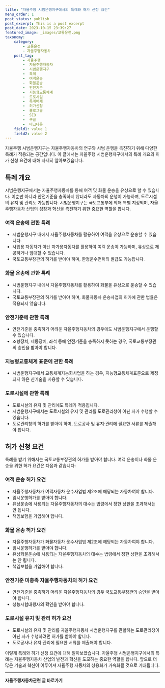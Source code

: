 ```yaml
---
title: "자율주행 시범운행지구에서의 특례와 허가 신청 요건"
menu_order: 1
post_status: publish
post_excerpt: This is a post excerpt
post_date: 2023-10-15 23:39:27
featured_image: _images/교통운전.png
taxonomy:
    category:
        - 교통운전
        - 자율주행자동차
    post_tag:
        - 자율주행
        -  자율주행자동차
        -  시범운행지구
        -  특례
        -  여객운송
        -  화물운송
        -  안전기준
        -  지능형교통체계
        -  도로시설
        -  특례배제
        -  허가신청
        -  블로그글
        -  SEO
        -  구글
        -  마크다운
    field1: value 1
    field2: value 2
---
```



자율주행 시범운행지구는 자율주행자동차의 연구와 시범 운행을 촉진하기 위해 다양한 특례가 적용되는 공간입니다. 이 글에서는 자율주행 시범운행지구에서의 특례 개요와 허가 신청 요건에 대해 자세히 알아보겠습니다.

## 특례 개요

시범운행지구에서는 자율주행자동차를 통해 여객 및 화물 운송을 유상으로 할 수 있습니다. 이뿐만 아니라 안전기준을 충족하지 않더라도 자동차의 운행이 가능하며, 도로시설의 유지 및 관리도 가능합니다. 시범운행지구는 국토교통부에 의해 특별 지정되며, 자율주행자동차 산업의 성장과 혁신을 촉진하기 위한 중요한 역할을 합니다.

### 여객 운송에 관한 특례

- 시범운행지구 내에서 자율주행자동차를 활용하여 여객을 유상으로 운송할 수 있습니다.
- 사업용 자동차가 아닌 자가용자동차를 활용하여 여객 운송이 가능하며, 유상으로 제공하거나 임대할 수 있습니다.
- 국토교통부장관의 허가를 받아야 하며, 한정운수면허의 발급도 가능합니다.

### 화물 운송에 관한 특례

- 시범운행지구 내에서 자율주행자동차를 활용하여 화물을 유상으로 운송할 수 있습니다.
- 국토교통부장관의 허가를 받아야 하며, 화물자동차 운송사업의 허가에 관한 법률은 적용되지 않습니다.

### 안전기준에 관한 특례

- 안전기준을 충족하기 어려운 자율주행자동차의 경우에도 시범운행지구에서 운행할 수 있습니다.
- 조향장치, 제동장치, 좌석 등에 안전기준을 충족하지 못하는 경우, 국토교통부장관의 승인을 받아야 합니다.

### 지능형교통체계 표준에 관한 특례

- 시범운행지구에서 교통체계지능화사업을 하는 경우, 지능형교통체계표준으로 제정되지 않은 신기술을 사용할 수 있습니다.

### 도로시설에 관한 특례

- 도로시설의 유지 및 관리에도 특례가 적용됩니다.
- 시범운행지구에서는 도로시설의 유지 및 관리를 도로관리청이 아닌 자가 수행할 수 있습니다.
- 도로관리청의 허가를 받아야 하며, 도로공사 및 유지·관리에 필요한 서류를 제출해야 합니다.

## 허가 신청 요건

특례를 받기 위해서는 국토교통부장관의 허가를 받아야 합니다. 여객 운송이나 화물 운송을 위한 허가 요건은 다음과 같습니다:

### 여객 운송 허가 요건

- 자율주행자동차가 여객자동차 운수사업법 제2조에 해당되는 자동차여야 합니다.
- 임시운행허가를 받아야 합니다.
- 유상운송에 사용되는 자율주행자동차의 대수는 법령에서 정한 상한을 초과해서는 안 됩니다.
- 책임보험을 가입해야 합니다.

### 화물 운송 허가 요건

- 자율주행자동차가 화물자동차 운수사업법 제2조에 해당되는 자동차여야 합니다.
- 임시운행허가를 받아야 합니다.
- 유상화물운송에 사용되는 자율주행자동차의 대수는 법령에서 정한 상한을 초과해서는 안 됩니다.
- 책임보험을 가입해야 합니다.

### 안전기준 미충족 자율주행자동차의 허가 요건

- 안전기준을 충족하기 어려운 자율주행자동차의 경우 국토교통부장관의 승인을 받아야 합니다.
- 성능시험대행자의 확인을 받아야 합니다.

### 도로시설 유지 및 관리 허가 요건

- 도로시설의 유지 및 관리를 자율주행자동차 시범운행지구를 관할하는 도로관리청이 아닌 자가 수행하려면 허가를 받아야 합니다.
- 도로공사나 유지·관리에 필요한 서류를 제출해야 합니다.

이렇게 특례와 허가 신청 요건에 대해 알아보았습니다. 자율주행 시범운행지구에서의 특례는 자율주행자동차 산업의 발전과 혁신을 도모하는 중요한 역할을 합니다. 앞으로 더 많은 기술과 혁신이 이루어져 자율주행 자동차의 상용화가 가속화될 것으로 기대됩니다.
<!-- wp:separator -->
<hr class="wp-block-separator has-alpha-channel-opacity"/>
<!-- /wp:separator -->
<!-- wp:group {"backgroundColor":"base","layout":{"type":"constrained"}} -->
<div class="wp-block-group has-base-background-color has-background"><!-- wp:paragraph {"align":"center","fontSize":"large"} -->
<p class="has-text-align-center has-large-font-size"><strong>자율주행자동차관련 글 바로가기</strong></p>
<!-- /wp:paragraph -->


<!-- wp:latest-posts
{"categories":[{"id":2136,"count":19,"description":"","link":"https://uknowlaw.com/category/%ec%9e%90%ec%9c%a8%ec%a3%bc%ed%96%89%ec%9e%90%eb%8f%99%ec%b0%a8/","name":"자율주행자동차","slug":"자율주행자동차","taxonomy":"category","parent":0,"meta":[],"_links":{"self":[{"href":"https://uknowlaw.com/wp-json/wp/v2/categories/2136"}],"collection":[{"href":"https://uknowlaw.com/wp-json/wp/v2/categories"}],"about":[{"href":"https://uknowlaw.com/wp-json/wp/v2/taxonomies/category"}],"wp:post_type":[{"href":"https://uknowlaw.com/wp-json/wp/v2/posts?categories=2136"}],"curies":[{"name":"wp","href":"https://api.w.org/{rel}","templated":true}]}}],"postsToShow":100,"excerptLength":28,"postLayout":"grid","columns":2,"featuredImageAlign":"left","featuredImageSizeSlug":"large","fontSize":"medium"} /--></div>
<!-- /wp:group -->